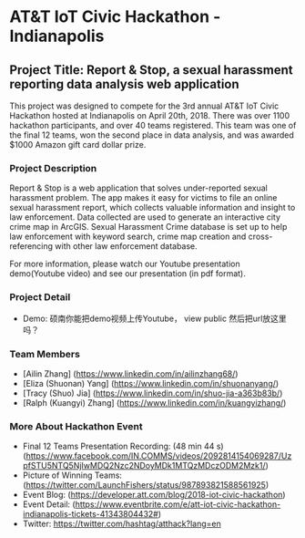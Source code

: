 # AT&T IoT Civic Hackathon - Indianapolis
## Project Title: Report & Stop, a sexual harassment reporting data analysis web application
This project was designed to compete for the 3rd annual AT&T IoT Civic Hackathon hosted at Indianapolis on April 20th, 2018. There was over 1100 hackathon participants, and over 40 teams registered. This team was one of the final 12 teams, won the second place in data analysis, and was awarded $1000 Amazon gift card dollar prize.

### Project Description

Report & Stop is a web application that solves under-reported sexual harassment problem. The app makes it easy for victims to file an online sexual harassment report, which collects valuable information and insight to law enforcement. Data collected are used to generate an interactive city crime map in ArcGIS. Sexual Harassment Crime database is set up to help law enforcement with keyword search, crime map creation and cross-referencing with other law enforcement database.

For more information, please watch our Youtube presentation demo(Youtube video) and see our presentation (in pdf format).

### Project Detail
- Demo: 硕南你能把demo视频上传Youtube， view public 然后把url放这里吗？

### Team Members
- [Ailin Zhang] (https://www.linkedin.com/in/ailinzhang68/)
- [Eliza (Shuonan) Yang] (https://www.linkedin.com/in/shuonanyang/)
- [Tracy (Shuo) Jia] (https://www.linkedin.com/in/shuo-jia-a363b83b/)
- [Ralph (Kuangyi) Zhang] (https://www.linkedin.com/in/kuangyizhang/)

### More About Hackathon Event
- Final 12 Teams Presentation Recording: (48 min 44 s) (https://www.facebook.com/IN.COMMS/videos/2092814154069287/UzpfSTU5NTQ5NjIwMDQ2Nzc2NDoyMDk1MTQzMDczODM2Mzk1/)
- Picture of Winning Teams: (https://twitter.com/LaunchFishers/status/987893821588561925)
- Event Blog: (https://developer.att.com/blog/2018-iot-civic-hackathon)
- Event Detail: (https://www.eventbrite.com/e/att-iot-civic-hackathon-indianapolis-tickets-41343804432#)
- Twitter: https://twitter.com/hashtag/atthack?lang=en

